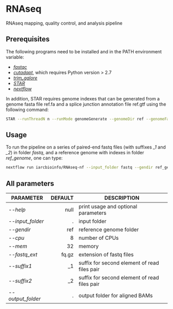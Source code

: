 # RNAseq
RNAseq mapping, quality control, and analysis pipeline

## Prerequisites
The following programs need to be installed and in the PATH environment variable:
- [*fastqc*](http://www.bioinformatics.babraham.ac.uk/projects/fastqc/INSTALL.txt)
- [*cutadapt*](http://cutadapt.readthedocs.io/en/stable/installation.html), which requires Python version > 2.7
- [*trim_galore*](https://github.com/FelixKrueger/TrimGalore)
- [*STAR*](https://github.com/alexdobin/STAR/blob/master/doc/STARmanual.pdf)
- [*nextflow*](https://www.nextflow.io/docs/latest/getstarted.html)

In addition, STAR requires genome indexes that can be generated from a genome fasta file ref.fa and a splice junction annotation file ref.gtf using the following command:
```bash
STAR --runThreadN n --runMode genomeGenerate --genomeDir ref --genomeFastaFiles ref.fa --sjdbGTFfile ref.gtf --sjdbOverhang 99
```

## Usage
To run the pipeline on a series of paired-end fastq files (with suffixes *_1* and *_2*) in folder *fastq*, and a reference genome with indexes in folder *ref_genome*, one can type:
```bash
nextflow run iarcbioinfo/RNAseq-nf --input_folder fastq --gendir ref_genome --suffix1 _1 --suffix2 _2
```

## All parameters
| **PARAMETER** | **DEFAULT** | **DESCRIPTION** |
|-----------|--------------:|-------------| 
| *--help* | null | print usage and optional parameters |
*--input_folder* | . | input folder |
*--gendir* | ref | reference genome folder |
*--cpu*          | 8 | number of CPUs |
*--mem*         | 32 | memory|
*--fastq_ext*    | fq.gz | extension of fastq files|
*--suffix1*      | \_1 | suffix for second element of read files pair|
*--suffix2*      | \_2 | suffix for second element of read files pair|
*--output_folder*   | . | output folder for aligned BAMs|

